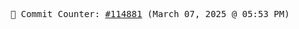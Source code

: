 <p align="center">
    <samp>
        📮 Commit Counter: <a href="https://github.com/Javascript-void0/Javascript-void0/commits/main">#114881</a> (March 07, 2025 @ 05:53 PM)
    </samp>
</p>
